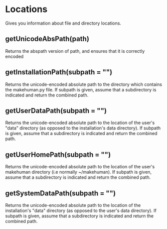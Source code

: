# Locations

Gives you information about file and directory locations. 

## getUnicodeAbsPath(path)

Returns the abspath version of path, and ensures that it is correctly encoded

## getInstallationPath(subpath = "")

Returns the unicode-encoded absolute path to the directory which contains the makehuman.py file. If subpath is given, assume that a subdirectory is indicated and return the combined path.

## getUserDataPath(subpath = "")

Returns the unicode-encoded absolute path to the location of the user's "data" directory (as opposed to the installation's data directory). If subpath is given, assume that a subdirectory is indicated and return the combined path.

## getUserHomePath(subpath = "")

Returns the unicode-encoded absolute path to the location of the user's makehuman directory (i.e normally ~/makehuman). If subpath is given, assume that a subdirectory is indicated and return the combined path.

## getSystemDataPath(subpath = "")

Returns the unicode-encoded absolute path to the location of the installation's "data" directory (as opposed to the user's data directory). If subpath is given, assume that a subdirectory is indicated and return the combined path.

